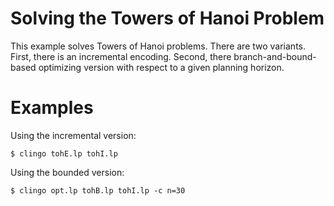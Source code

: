 # Solving the Towers of Hanoi Problem

This example solves Towers of Hanoi problems.  There are two variants.  First,
there is an incremental encoding.  Second, there branch-and-bound-based
optimizing version with respect to a given planning horizon.

# Examples

Using the incremental version:

    $ clingo tohE.lp tohI.lp

Using the bounded version:

    $ clingo opt.lp tohB.lp tohI.lp -c n=30
